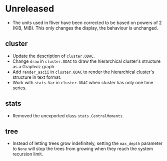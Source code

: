 # Unreleased

- The units used in River have been corrected to be based on powers of 2 (KiB, MiB). This only changes the display, the behaviour is unchanged.

## cluster

- Update the description of `cluster.ODAC`.
- Change `draw` in `cluster.ODAC` to draw the hierarchical cluster's structure as a Graphviz graph.
- Add `render_ascii` in `cluster.ODAC` to render the hierarchical cluster's structure in text format.
- Work with `stats.Var` in `cluster.ODAC` when cluster has only one time series.

## stats

- Removed the unexported class `stats.CentralMoments`.

## tree

- Instead of letting trees grow indefinitely, setting the `max_depth` parameter to `None` will stop the trees from growing when they reach the system recursion limit.
